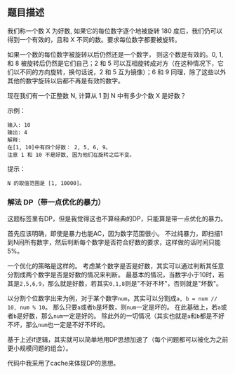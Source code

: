 ## 题目描述
我们称一个数 X 为好数, 如果它的每位数字逐个地被旋转 180 度后，我们仍可以得到一个有效的，且和 X 不同的数。要求每位数字都要被旋转。

如果一个数的每位数字被旋转以后仍然还是一个数字， 则这个数是有效的。0, 1, 和 8 被旋转后仍然是它们自己；2 和 5 可以互相旋转成对方（在这种情况下，它们以不同的方向旋转，换句话说，2 和 5 互为镜像）；6 和 9 同理，除了这些以外其他的数字旋转以后都不再是有效的数字。

现在我们有一个正整数 N, 计算从 1 到 N 中有多少个数 X 是好数？


示例：
```
输入: 10
输出: 4
解释: 
在[1, 10]中有四个好数： 2, 5, 6, 9。
注意 1 和 10 不是好数, 因为他们在旋转之后不变。
```

提示：
```
N 的取值范围是 [1, 10000]。
```

### 解法 DP（带一点优化的暴力）
这题标签里有DP，但是我觉得这也不算经典的DP，只能算是带一点优化的暴力。

首先应该明确，即使是暴力也能AC，因为数字范围很小。
不过纯暴力，即扫描1到N间所有数字，然后判断每个数字是否符合好数的要求，这样做的话时间只能5%。

一个优化的策略是这样的。
考虑某个数字是否是好数，其实可以通过判断其任意分割成两个数字是否是好数的情况来判断。
最基本的情况，当数字小于10时，若其是`2,5,6,9`，那么就是好数，若其实`0,1,8`则是"不好不坏"，否则就是"坏数"。

以分割个位数字出来为例，对于某个数字`num`，其实可以分割成`a, b = num // 10, num % 10`。
那么只要`a`或者`b`是坏数，则`num`一定是坏的。
在此基础上，若`a`或者`b`是好数，那么`num`一定是好的。
除此外的一切情况（其实也就是`a`和`b`都是不好不坏，那么`num`也一定是不好不坏的。

基于上述if逻辑，其实就可以简单地用DP思想加速了（每个问题都可以被化为之前更小规模问题的组合）。

代码中我采用了cache来体现DP的思想。